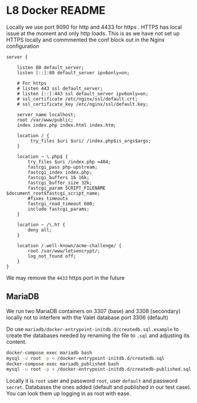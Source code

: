 # L8 Docker README

Locally we use port 9090 for http and 4433 for https . HTTPS has local issue at the moment and only http loads. This is as we have not set up HTTPS locally and commmented the conf block out in the Nginx configuration

```shell
server {

    listen 80 default_server;
    listen [::]:80 default_server ipv6only=on;

    # For https
    # listen 443 ssl default_server;
    # listen [::]:443 ssl default_server ipv6only=on;
    # ssl_certificate /etc/nginx/ssl/default.crt;
    # ssl_certificate_key /etc/nginx/ssl/default.key;

    server_name localhost;
    root /var/www/public;
    index index.php index.html index.htm;

    location / {
         try_files $uri $uri/ /index.php$is_args$args;
    }

    location ~ \.php$ {
        try_files $uri /index.php =404;
        fastcgi_pass php-upstream;
        fastcgi_index index.php;
        fastcgi_buffers 16 16k;
        fastcgi_buffer_size 32k;
        fastcgi_param SCRIPT_FILENAME $document_root$fastcgi_script_name;
        #fixes timeouts
        fastcgi_read_timeout 600;
        include fastcgi_params;
    }

    location ~ /\.ht {
        deny all;
    }

    location /.well-known/acme-challenge/ {
        root /var/www/letsencrypt/;
        log_not_found off;
    }
}
```

We may remove the `4433` https port in the future

## MariaDB

We run two MariaDB containers on 3307 (base) and 3308 (secondary) locally not to interfere with the Valet database port 3306 (default)

Do use `mariadb/docker-entrypoint-initdb.d/createdb.sql.example` to create the databases needed by renaming the file to `.sql` and adjusting its content.

```bash
docker-compose exec mariadb bash
mysql -u root -p < /docker-entrypoint-initdb.d/createdb.sql
docker-compose exec mariadb_published bash
mysql -u root -p < /docker-entrypoint-initdb.d/createdb-published.sql
```

Locally it is `root` user and password `root`, user `default` and password `secret`. Databases the ones added (default and published in our test case). You can look them up logging in as root with ease.